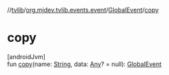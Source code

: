 //[tvlib](../../../index.md)/[org.mjdev.tvlib.events.event](../index.md)/[GlobalEvent](index.md)/[copy](copy.md)

# copy

[androidJvm]\
fun [copy](copy.md)(name: [String](https://kotlinlang.org/api/latest/jvm/stdlib/kotlin/-string/index.html), data: [Any](https://kotlinlang.org/api/latest/jvm/stdlib/kotlin/-any/index.html)? = null): [GlobalEvent](index.md)
